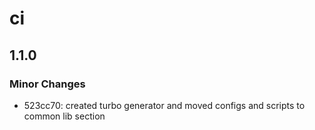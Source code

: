 # ci

## 1.1.0

### Minor Changes

- 523cc70: created turbo generator and moved configs and scripts to common lib section
